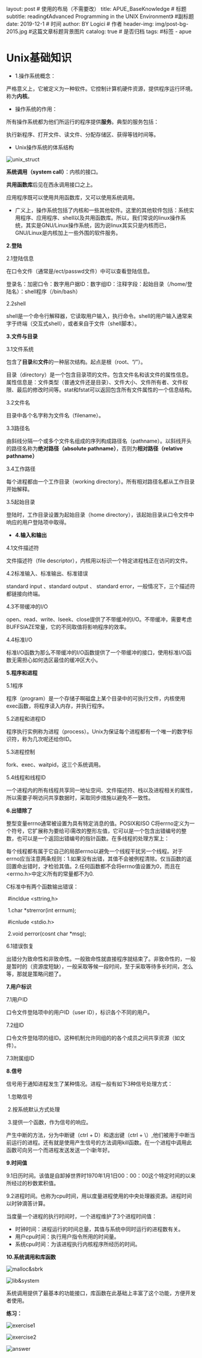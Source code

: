 layout:     post                    # 使用的布局（不需要改）
title:      APUE_BaseKnowledge                # 标题 
subtitle:   reading《Advanced Programming in the UNIX Environment》   #副标题
date:       2019-12-1              # 时间
author:     BY Logici                      # 作者
header-img: img/post-bg-2015.jpg    #这篇文章标题背景图片
catalog: true                       # 是否归档
tags:                               #标签
    - apue

# Unix基础知识

- 1.操作系统概念：

严格意义上，它被定义为一种软件。它控制计算机硬件资源，提供程序运行环境。称为**内核**。

- 操作系统的作用：

所有操作系统都为他们所运行的程序提供**服务**。典型的服务包括：

执行新程序、打开文件、读文件、分配存储区、获得等钱时间等。

- Unix操作系统的体系结构

![unix_struct](\img\apue\first\unix_struct.PNG)

**系统调用（system call）**：内核的接口。

**共用函数库**后见在西永调用接口之上。

应用程序既可以使用共用函数库，又可以使用系统调用。

- 广义上，操作系统包括了内核和一些其他软件。这里的其他软件包括：系统实用程序、应用程序、shell以及共用函数库。所以，我们常说的linux操作系统，其实是GNU/Linux操作系统，因为说linux其实只是内核而已，GNU/Linux是内核加上一些外围的软件服务。

**2.登陆**

2.1登陆信息

在口令文件（通常是/ect/passwd文件）中可以查看登陆信息。

登录名：加密口令：数字用户据ID：数字组ID：注释字段：起始目录（/home/登陆名）：shell程序（/bin/bash）

2.2shell

shell是一个命令行解释器，它读取用户输入，执行命令。shell的用户输入通常来字于终端（交互式shell），或者来自于文件（shell脚本）。

**3.文件与目录**

3.1文件系统

包含了**目录**和**文件**的一种层次结构。起点是根（root、“/”）。

目录（directory）是一个包含目录项的文件。包含文件名和该文件的属性信息。属性信息是：文件类型（普通文件还是目录）、文件大小、文件所有者、文件权限、最后的修改时间等。stat和fstat可以返回包含所有文件属性的一个信息结构。

3.2文件名

目录中各个名字称为文件名（filename）。

3.3路径名

由斜线分隔一个或多个文件名组成的序列构成路径名（pathname）。以斜线开头的路径名称为**绝对路径（absolute pathname）**，否则为**相对路径（relative pathname）**

3.4工作路径

每个进程都由一个工作目录（working directory）。所有相对路径名都从工作目录开始解释。

3.5起始目录

登陆时，工作目录设置为起始目录（home directory），该起始目录从口令文件中响应的用户登陆项中取得。

- **4.输入和输出**

4.1文件描述符

文件描述符（file descriptor），内核用以标识一个特定进程栈正在访问的文件。

4.2标准输入、标准输出、标准错误

standard input 、standard output 、 standard error，一般情况下，三个描述符都链接向终端。

4.3不带缓冲的I/O

open、read、write、lseek、close提供了不带缓冲的I/O。不带缓冲，需要考虑BUFFSIAZE常量，它的不同取值将影响程序的效率。

4.4标准I/O

标准I/O函数为那么不带缓冲的I/O函数提供了一个带缓冲的接口，使用标准I/O函数无需担心如何选区最佳的缓冲区大小。

**5.程序和进程**

5.1程序

程序（program）是一个存储子啊磁盘上某个目录中的可执行文件，内核使用exec函数，将程序读入内存，并执行程序。

5.2进程和进程ID

程序执行实例称为进程（process）。Unix为保证每个进程都有一个唯一的数字标识符，称为几次呢还给你ID。

5.3进程控制

fork、exec、waitpid，这三个系统调用。

5.4线程和线程ID

一个进程内的所有线程共享同一地址空间、文件描述符、栈以及进程相关的属性，所以需要子啊访问共享数据时，采取同步措施以避免不一致性。

**6.出错除了**

整型变量errno通常被设置为具有特定消息的值。POSIX和ISO C将errno定义为一个符号，它扩展称为要给可i需改的整形左值，它可以是一个包含出错编号的整数，也可以是一个返回出错编号的指针函数。在多线程的处理方案上：

每个线程都有属于它自己的局部errno以避免一个线程干扰另一个线程。对于errno应当注意两条规则：1.如果没有出错，其值不会被例程清除。仅当函数的返回置命出错时，才检验其值。2.任何函数都不会将errno值设置为0，而且在<errno.h>中定义所有的常量都不为0.

C标准中有两个函数输出错误：

​	#incldue <sttring,h>

​	1.char *strerror(int errnum);

​	#icnlude <stdio.h>

​	2.void perror(cosnt char *msg);

6.1错误恢复

出错分为致命性和非致命性。一般致命性就直接程序就结束了。非致命性的，一般是暂时的（资源度短缺），一般采取等候一段时间，至于采取等待多长时间，怎么等，那就是策略问题了。

**7.用户标识**

7.1用户ID

口令文件登陆项中的用户ID（user ID），标识各个不同的用户。

7.2组ID

口令文件登陆项的组ID。这种机制允许同组的的各个成员之间共享资源（如文件）。

7.3附属组ID



**8.信号**

信号用于通知进程发生了某种情况。进程一般有如下3种信号处理方式：

​	1.忽略信号

​	2.按系统默认方式处理

​	3.提供一个函数，作为信号的响应。

产生中断的方法，分为中断键（ctrl + D）和退出键（ctrl + \）,他们被用于中断当前运行的进程。还有就是使用产生信号的方法调用kill函数。在一个进程中调用此函数可向另一个而进程发送发送一个i新年好。

**9.时间值**

9.1日历时间。该值是自卸掉世界时1970年1月1日00：00：00这个特定时间的以来所经过的秒数累积值。

9.2进程时间。也称为cpu时间，用以度量进程使用的中央处理器资源。进程时间以时钟滴答计算。

当度量一个进程的执行时间时，一个进程维护了3个进程时间值：

- 时钟时间：进程运行的时间总量，其值与系统中同时运行的进程数有关。
- 用户cpu时间：执行用户指令所用的时间量。
- 系统cpu时间：为该进程执行内核程序所经历的时间。



**10.系统调用和库函数**

![malloc&sbrk](\img\apue\first\malloc&sbrk.PNG)

![lib&system](D:\Blogs\apue\picture\first\lib&system.PNG)

系统调用提供了最基本的功能接口，库函数在此基础上丰富了这个功能，方便开发者使用。



**练习：**

![exercise1](\img\apue\first\exercise1_1.PNG)

![exercise2](\img\apue\first\exercise1_2.PNG)

![answer](D:\Blogs\apue\picture\first\answer.PNG)

